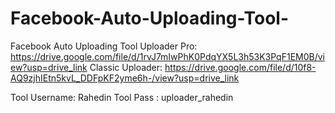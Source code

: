 # Facebook-Auto-Uploading-Tool-
Facebook Auto Uploading Tool 
Uploader Pro: https://drive.google.com/file/d/1rvJ7mIwPhK0PdqYX5L3h53K3PqF1EM0B/view?usp=drive_link
Classic Uploader: https://drive.google.com/file/d/10f8-AQ9zjhIEtn5kvL_DDFpKF2yme6h-/view?usp=drive_link

Tool Username: Rahedin
Tool Pass : uploader_rahedin
